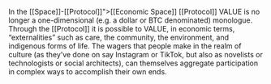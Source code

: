 In the [[Space]]-[[Protocol]]">[[Economic Space]] [[Protocol]] VALUE is no longer a one-dimensional (e.g. a dollar or BTC denominated) monologue. Through the [[Protocol]] it is possible to VALUE, in economic terms, “externalities” such as care, the community, the environment, and indigenous forms of life. The wagers that people make in the realm of culture (as they’ve done on say Instagram or TikTok, but also as novelists or technologists or social architects), can themselves aggregate participation in complex ways to accomplish their own ends.